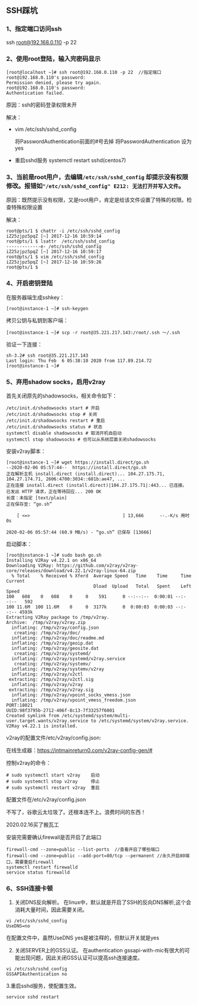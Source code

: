 ## SSH踩坑

### 1、指定端口访问ssh

ssh root@192.168.0.110 -p 22

### 2、使用root登陆，输入完密码显示

```shell
[root@localhost ~]# ssh root@192.168.0.110 -p 22  //指定端口
root@192.168.0.110's password:
Permission denied, please try again.
root@192.168.0.110's password:
Authentication failed.
```

原因：ssh的密码登录权限未开

解决：

- vim /etc/ssh/sshd_config

  将PasswordAuthentication前面的#号去掉
  将PasswordAuthentication 设为yes

- 重启sshd服务
  systemctl restart sshd(centos7)

### 3、当前是root用户，去编辑`/etc/ssh/sshd_config` 却提示没有权限修改。报错如`"/etc/ssh/sshd_config" E212: 无法打开并写入文件`。

原因：既然提示没有权限，又是root用户，肯定是给该文件设置了特殊的权限。检查特殊权限设置

解决：

```shell
root@pts/1 $ chattr -i /etc/ssh/sshd_config
iZ25zjpz5pqZ [~] 2017-12-16 10:59:14
root@pts/1 $ lsattr  /etc/ssh/sshd_config
-------------e- /etc/ssh/sshd_config
iZ25zjpz5pqZ [~] 2017-12-16 10:59:17
root@pts/1 $ vim /etc/ssh/sshd_config
iZ25zjpz5pqZ [~] 2017-12-16 10:59:26
root@pts/1 $
```

### 4、开启密钥登陆

在服务器端生成sshkey：

```shell
[root@instance-1 ~]# ssh-keygen
```

拷贝公钥与私钥到客户端：

```shell
[root@instance-1 ~]# scp -r root@35.221.217.143:/root/.ssh ～/.ssh
```

验证一下连接：

```shell
sh-3.2# ssh root@35.221.217.143
Last login: Thu Feb  6 05:38:10 2020 from 117.89.214.72
[root@instance-1 ~]#
```

### 5、弃用shadow socks，启用v2ray

首先关闭原先的shadowsocks，相关命令如下：

```shell
/etc/init.d/shadowsocks start # 开启
/etc/init.d/shadowsocks stop # 关闭
/etc/init.d/shadowsocks restart # 重启
/etc/init.d/shadowsocks status # 状态
systemctl disable shadowsocks # 取消开机自启动
systemctl stop shadowsocks # 也可以从系统层面关闭shadowsocks
```

安装v2ray脚本：

```shell
[root@instance-1 ~]# wget https://install.direct/go.sh
--2020-02-06 05:57:44--  https://install.direct/go.sh
正在解析主机 install.direct (install.direct)... 104.27.175.71, 104.27.174.71, 2606:4700:3034::681b:ae47, ...
正在连接 install.direct (install.direct)|104.27.175.71|:443... 已连接。
已发出 HTTP 请求，正在等待回应... 200 OK
长度：未指定 [text/plain]
正在保存至: “go.sh”

    [ <=>                                   ] 13,666      --.-K/s 用时 0s

2020-02-06 05:57:44 (60.9 MB/s) - “go.sh” 已保存 [13666]
```

启动脚本：

```shell
[root@instance-1 ~]# sudo bash go.sh
Installing V2Ray v4.22.1 on x86_64
Downloading V2Ray: https://github.com/v2ray/v2ray-core/releases/download/v4.22.1/v2ray-linux-64.zip
  % Total    % Received % Xferd  Average Speed   Time    Time     Time  Current
                                 Dload  Upload   Total   Spent    Left  Speed
100   608    0   608    0     0    591      0 --:--:--  0:00:01 --:--:--   592
100 11.6M  100 11.6M    0     0  3177k      0  0:00:03  0:00:03 --:--:-- 4593k
Extracting V2Ray package to /tmp/v2ray.
Archive:  /tmp/v2ray/v2ray.zip
  inflating: /tmp/v2ray/config.json
   creating: /tmp/v2ray/doc/
  inflating: /tmp/v2ray/doc/readme.md
  inflating: /tmp/v2ray/geoip.dat
  inflating: /tmp/v2ray/geosite.dat
   creating: /tmp/v2ray/systemd/
  inflating: /tmp/v2ray/systemd/v2ray.service
   creating: /tmp/v2ray/systemv/
  inflating: /tmp/v2ray/systemv/v2ray
  inflating: /tmp/v2ray/v2ctl
 extracting: /tmp/v2ray/v2ctl.sig
  inflating: /tmp/v2ray/v2ray
 extracting: /tmp/v2ray/v2ray.sig
  inflating: /tmp/v2ray/vpoint_socks_vmess.json
  inflating: /tmp/v2ray/vpoint_vmess_freedom.json
PORT:18021
UUID:98f3795b-2712-406f-8c13-7f33257f6001
Created symlink from /etc/systemd/system/multi-user.target.wants/v2ray.service to /etc/systemd/system/v2ray.service.
V2Ray v4.22.1 is installed.
```

v2ray的配置文件/etc/v2ray/config.json:

在线生成器：https://intmainreturn0.com/v2ray-config-gen/#

控制v2ray的命令：

```shell
# sudo systemctl start v2ray    启动
# sudo systemctl stop v2ray     停止
# sudo systemctl restart v2ray  重启
```

配置文件在/etc/v2ray/config.json

不写了，谷歌云太垃圾了。还根本连不上。浪费时间的东西！

2020.02.16买了搬瓦工

安装完需要确认firewall是否开启了此端口

```shell
firewall-cmd --zone=public --list-ports  //查看开启了哪些端口
firewall-cmd --zone=public --add-port=80/tcp --permanent //永久开启80端口，需要重启firewall
systemctl restart firewalld
service status firewalld
```

### 6、SSH连接卡顿

1. 关闭DNS反向解析。
在linux中，默认就是开启了SSH的反向DNS解析,这个会消耗大量时间，因此需要关闭。

```shell
vi /etc/ssh/sshd_config
UseDNS=no
```


在配置文件中，虽然UseDNS yes是被注释的，但默认开关就是yes

2. 关闭SERVER上的GSS认证。
在authentication gssapi-with-mic有很大的可能出现问题，因此关闭GSS认证可以提高ssh连接速度。

```shell
vi /etc/ssh/sshd_config
GSSAPIAuthentication no
```

3.重启sshd服务，使配置生效。

```shell
service sshd restart
```

